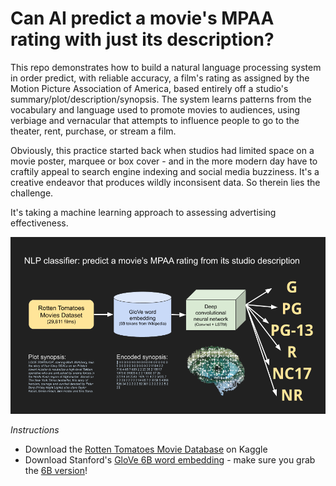 # Can AI predict a movie's MPAA rating with just its description?

This repo demonstrates how to build a natural language processing system in order predict, with reliable accuracy, a film's rating as assigned by the Motion Picture Association of America, based entirely off a studio's summary/plot/description/synopsis. The system learns patterns from the vocabulary and language used to promote movies to audiences, using verbiage and vernacular that attempts to influence people to go to the theater, rent, purchase, or stream a film. 

Obviously, this practice started back when studios had limited space on a movie poster, marquee or box cover - and in the more modern day have to craftily appeal to search engine indexing and social media buzziness. It's a creative endeavor that produces wildly inconsisent data. So therein lies the challenge.

It's taking a machine learning approach to assessing advertising effectiveness. 

![NLP deep learning flow](NLP_classifier.png)

*Instructions*
- Download the [Rotten Tomatoes Movie Database](https://www.kaggle.com/ayushkalla1/rotten-tomatoes-movie-database/) on Kaggle
- Download Stanford's [GloVe 6B word embedding](https://nlp.stanford.edu/projects/glove/) - make sure you grab the [6B version](http://nlp.stanford.edu/data/glove.6B.zip)!
